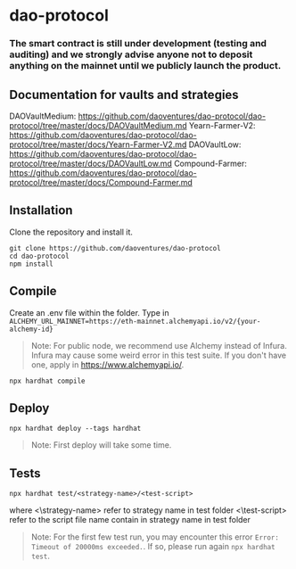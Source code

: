 # dao-protocol

### The smart contract is still under development (testing and auditing) and we strongly advise anyone not to deposit anything on the mainnet until we publicly launch the product.

## Documentation for vaults and strategies
DAOVaultMedium: https://github.com/daoventures/dao-protocol/dao-protocol/tree/master/docs/DAOVaultMedium.md
Yearn-Farmer-V2: https://github.com/daoventures/dao-protocol/dao-protocol/tree/master/docs/Yearn-Farmer-V2.md
DAOVaultLow: https://github.com/daoventures/dao-protocol/dao-protocol/tree/master/docs/DAOVaultLow.md
Compound-Farmer: https://github.com/daoventures/dao-protocol/dao-protocol/tree/master/docs/Compound-Farmer.md

## Installation
Clone the repository and install it.
```
git clone https://github.com/daoventures/dao-protocol
cd dao-protocol
npm install
```

## Compile
Create an .env file within the folder. Type in `ALCHEMY_URL_MAINNET=https://eth-mainnet.alchemyapi.io/v2/{your-alchemy-id}`
> Note: For public node, we recommend use Alchemy instead of Infura. Infura may cause some weird error in this test suite. If you don't have one, apply in https://www.alchemyapi.io/.
```
npx hardhat compile
```

## Deploy
```
npx hardhat deploy --tags hardhat
```
> Note: First deploy will take some time.

## Tests
```
npx hardhat test/<strategy-name>/<test-script>
```
where
<\strategy-name> refer to strategy name in test folder
<\test-script> refer to the script file name contain in strategy name in test folder
> Note: For the first few test run, you may encounter this error `Error: Timeout of 20000ms exceeded.`. If so, please run again `npx hardhat test`.

